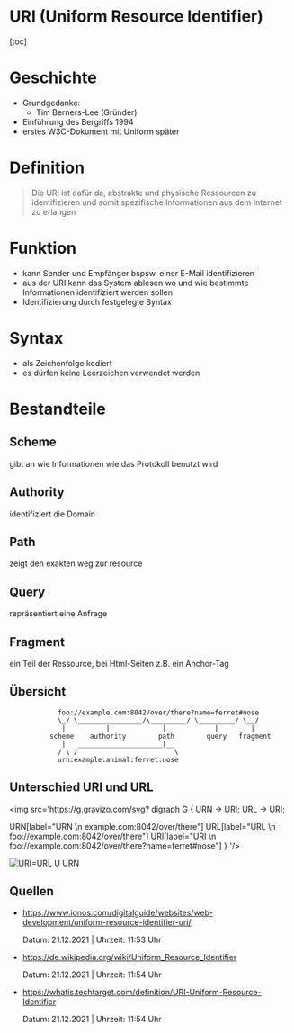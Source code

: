 URI (Uniform Resource Identifier)
=================================

[toc]

# Geschichte 
- Grundgedanke: 
  - Tim Berners-Lee (Gründer)
- Einführung des Bergriffs 1994 
- erstes W3C-Dokument mit Uniform später

# Definition

> Die URI ist dafür da, abstrakte und physische Ressourcen zu identifizieren und somit spezifische Informationen aus dem Internet zu erlangen

# Funktion

- kann Sender und Empfänger bspsw. einer E-Mail identifizieren 
- aus der URI kann das System ablesen wo und wie bestimmte Informationen identifiziert werden sollen
- Identifizierung durch festgelegte Syntax

# Syntax

- als Zeichenfolge kodiert 
- es dürfen keine Leerzeichen verwendet werden

# Bestandteile

## Scheme

gibt an wie Informationen wie das Protokoll benutzt wird

## Authority

identifiziert die Domain

## Path

zeigt den exakten weg zur resource

## Query

repräsentiert eine Anfrage
  

## Fragment

ein Teil der Ressource, bei Html-Seiten z.B. ein Anchor-Tag

## Übersicht

~~~    '
            foo://example.com:8042/over/there?name=ferret#nose
            \_/ \________________/\_________/ \_________/ \__/
             |          |             |            |        |
          scheme    authority        path        query   fragment
             |   _____________________|__
            / \ /                        \
            urn:example:animal:ferret:nose
~~~

## Unterschied URI und URL

<img src='https://g.gravizo.com/svg?
 digraph G {
   URN -> URI;
   URL -> URI;

   URN[label="URN \n example.com:8042/over/there"]
   URL[label="URL \n foo://example.com:8042/over/there"]
   URI[label="URI \n foo://example.com:8042/over/there?name=ferret#nose"]
 }
'/>

![URI=URL U URN](https://www.researchgate.net/profile/Harri-Valkonen-2/publication/346585530/figure/fig4/AS:987488491417601@1612447011264/The-illustration-of-the-URL-URN-and-URI-26.png)


## Quellen

- https://www.ionos.com/digitalguide/websites/web-development/uniform-resource-identifier-uri/

  Datum: 21.12.2021  |  Uhrzeit: 11:53 Uhr 

- https://de.wikipedia.org/wiki/Uniform_Resource_Identifier

  Datum: 21.12.2021  |  Uhrzeit: 11:54 Uhr

- https://whatis.techtarget.com/definition/URI-Uniform-Resource-Identifier

  Datum: 21.12.2021  |  Uhrzeit: 11:54 Uhr 
